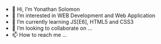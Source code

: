 - 👋 Hi, I’m Yonathan  Solomon
- 👀 I’m interested in WEB Development and Web Application
- 🌱 I’m currently learning JS[E6], HTML5 and CSS3 
- 💞️ I’m looking to collaborate on ...
- 📫 How to reach me ...

<!---
yonathanSolomon/yonathanSolomon is a ✨ special ✨ repository because its `README.md` (this file) appears on your GitHub profile.
You can click the Preview link to take a look at your changes.
--->
